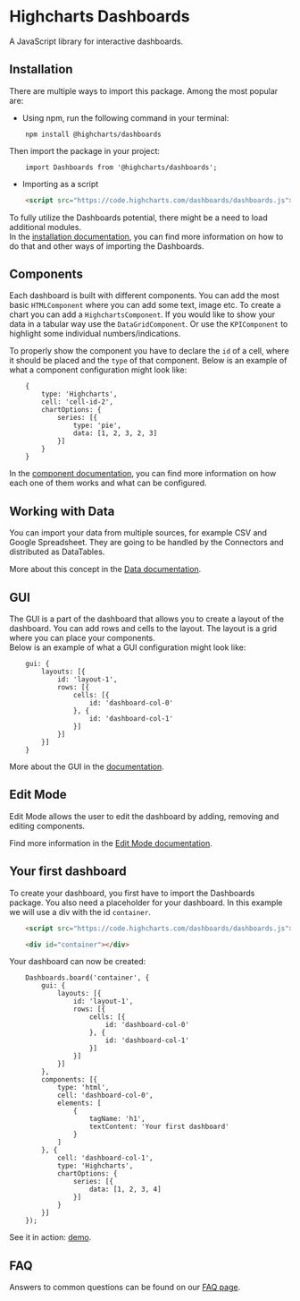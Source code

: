 # Highcharts Dashboards #
A JavaScript library for interactive dashboards.

## Installation
There are multiple ways to import this package.
Among the most popular are:
* Using npm, run the following command in your terminal:
``` Shell
    npm install @highcharts/dashboards
```
Then import the package in your project:
``` JS
    import Dashboards from '@highcharts/dashboards';
```
* Importing as a script
``` HTML
    <script src="https://code.highcharts.com/dashboards/dashboards.js"></script>
```

To fully utilize the Dashboards potential, there might be a need to load additional modules.  
In the [installation documentation](https://highcharts.com/docs/dashboards/installation), you can find more information on how to do that and other ways of importing the Dashboards.

## Components
Each dashboard is built with different components. You can add the most basic `HTMLComponent` where you can add some text, image etc.
To create a chart you can add a `HighchartsComponent`. If you would like to show your data in a tabular way use the `DataGridComponent`. Or use the `KPIComponent` to highlight some individual numbers/indications.

To properly show the component you have to declare the `id` of a cell, where it should be placed and the `type` of that component.
Below is an example of what a component configuration might look like:
``` JS
    {
        type: 'Highcharts',
        cell: 'cell-id-2',
        chartOptions: {
            series: [{
                type: 'pie',
                data: [1, 2, 3, 2, 3]
            }]
        }
    }
```
In the [component documentation](https://highcharts.com/docs/dashboards/types-of-components), you can find more information on how each one of them works and what can be configured.

## Working with Data

You can import your data from multiple sources, for example CSV and Google Spreadsheet. They are going to be handled by the Connectors and distributed as DataTables.  

More about this concept in the [Data documentation](https://highcharts.com/docs/dashboards/data).

## GUI
The GUI is a part of the dashboard that allows you to create a layout of the dashboard. You can add rows and cells to the layout. The layout is a grid where you can place your components.  
Below is an example of what a GUI configuration might look like:
``` JS
    gui: {
        layouts: [{
            id: 'layout-1',
            rows: [{
                cells: [{
                    id: 'dashboard-col-0'
                }, {
                    id: 'dashboard-col-1'
                }]
            }]
        }]
    }
```
More about the GUI in the [documentation](https://highcharts.com/docs/dashboards/gui).


## Edit Mode
Edit Mode allows the user to edit the dashboard by adding, removing and editing components.

Find more information in the [Edit Mode documentation](https://highcharts.com/docs/dashboards/edit-mode).

## Your first dashboard
To create your dashboard, you first have to import the Dashboards package.
You also need a placeholder for your dashboard. In this example we will use a div with the id `container`.
``` HTML
    <script src="https://code.highcharts.com/dashboards/dashboards.js"></script>

    <div id="container"></div>
```

Your dashboard can now be created:
``` JS
    Dashboards.board('container', {
        gui: {
            layouts: [{
                id: 'layout-1',
                rows: [{
                    cells: [{
                        id: 'dashboard-col-0'
                    }, {
                        id: 'dashboard-col-1'
                    }]
                }]
            }]
        },
        components: [{
            type: 'html',
            cell: 'dashboard-col-0',
            elements: [
                {
                    tagName: 'h1',
                    textContent: 'Your first dashboard'
                }
            ]
        }, {
            cell: 'dashboard-col-1',
            type: 'Highcharts',
            chartOptions: {
                series: [{
                    data: [1, 2, 3, 4]
                }]
            }
        }]
    });
```

See it in action: [demo](https://jsfiddle.net/gh/get/library/pure/highcharts/highcharts/tree/master/samples/dashboards/basic/your-first-dashboard).

## FAQ
Answers to common questions can be found on our [FAQ page](https://highcharts.com/docs/dashboards/frequently-asked-questions).
